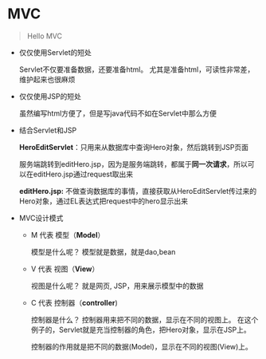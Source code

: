# MVC

> Hello MVC

- 仅仅使用Servlet的短处

  Servlet不仅要准备数据，还要准备html。 尤其是准备html，可读性非常差，维护起来也很麻烦

- 仅仅使用JSP的短处

  虽然编写html方便了，但是写java代码不如在Servlet中那么方便

- 结合Servlet和JSP

  **HeroEditServlet**：只用来从数据库中查询Hero对象，然后跳转到JSP页面

  服务端跳转到editHero.jsp，因为是服务端跳转，都属于**同一次请求**，所以可以在editHero.jsp通过request取出来

  **editHero.jsp:** 不做查询数据库的事情，直接获取从HeroEditServlet传过来的Hero对象，通过EL表达式把request中的hero显示出来

- MVC设计模式

  - M 代表 模型（**Model**）

    模型是什么呢？ 模型就是数据，就是dao,bean

  - V 代表 视图（**View**） 

    视图是什么呢？ 就是网页, JSP，用来展示模型中的数据

  - C 代表 控制器（**controller**) 

    控制器是什么？ 控制器用来把不同的数据，显示在不同的视图上。 在这个例子的，Servlet就是充当控制器的角色，把Hero对象，显示在JSP上。

    控制器的作用就是把不同的数据(Model)，显示在不同的视图(View)上。  